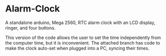 # Alarm-Clock
A standalone arduino, Mega 2560, RTC alarm clock with an LCD display, ringer, and four buttons.

This version of the code allows the user to set the time independently from the computer time, but it is inconvenient.
The attached branch has code to make the clock auto-set when plugged into a PC, syncing their times.

